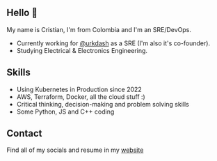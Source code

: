 ## Hello 👋

My name is Cristian, I'm from Colombia and I'm an SRE/DevOps.

* Currently working for [@urkdash](https://github.com/Urkdash) as a SRE (I'm also it's co-founder).
* Studying Electrical & Electronics Engineering.

## Skills

* Using Kubernetes in Production since 2022
* AWS, Terraform, Docker, all the cloud stuff :) 
* Critical thinking, decision-making and problem solving skills
* Some Python, JS and C++ coding

## Contact

Find all of my socials and resume in my [website](https://cristianlarios.com)
